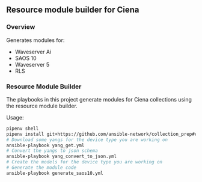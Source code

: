 ##  Resource module builder for Ciena

### Overview

Generates modules for:

* Waveserver Ai
* SAOS 10
* Waveserver 5
* RLS

### Resource Module Builder

The playbooks in this project generate modules for Ciena collections using the resource module builder.

Usage:

```bash
pipenv shell
pipenv install git+https://github.com/ansible-network/collection_prep#egg=collection_prep
# Download some yangs for the device type you are working on
ansible-playbook yang_get.yml
# Convert the yangs to json schema
ansible-playbook yang_convert_to_json.yml
# Create the models for the device type you are working on
# Generate the module code
ansible-playbook generate_saos10.yml
```
